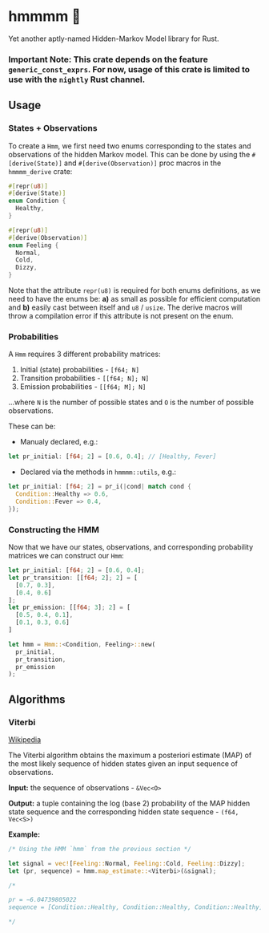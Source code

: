 # hmmmm 🤔

Yet another aptly-named Hidden-Markov Model library for Rust.


### **Important Note:** This crate depends on the feature `generic_const_exprs`. For now, usage of this crate is limited to use with the `nightly` Rust channel. 


## Usage


### States + Observations

To create a `Hmm`, we first need two enums corresponding to the
states and observations of the hidden Markov model. This can be done
by using the `#[derive(State)]` and `#[derive(Observation)]` proc macros in the `hmmmm_derive` crate: 

```rust
#[repr(u8)]
#[derive(State)]
enum Condition {
  Healthy,
}

#[repr(u8)]
#[derive(Observation)]
enum Feeling {
  Normal,
  Cold,
  Dizzy,
}
```

Note that the attribute `repr(u8)` is required for both enums
definitions, as we need to have the enums be: **a)** as small as
possible for efficient computation and **b)** easily cast between
itself and `u8` / `usize`. The derive macros will throw a compilation
error if this attribute is not present on the enum.

### Probabilities

A `Hmm` requires 3 different probability matrices:

1. Initial (state) probabilities - `[f64; N]`
2. Transition probabilities - `[[f64; N]; N]`
3. Emission probabilities - `[[f64; M]; N]`

...where `N` is the number of possible states and `O` is the
number of possible observations.

These can be:

- Manualy declared, e.g.:

```rust                  
let pr_initial: [f64; 2] = [0.6, 0.4]; // [Healthy, Fever]
```
- Declared via the methods in `hmmmm::utils`, e.g.:
  
```rust
let pr_initial: [f64; 2] = pr_i(|cond| match cond {
  Condition::Healthy => 0.6,
  Condition::Fever => 0.4,
});
```

### Constructing the HMM

Now that we have our states, observations, and corresponding 
probability matrices we can construct our `Hmm`:

```rust
let pr_initial: [f64; 2] = [0.6, 0.4];
let pr_transition: [[f64; 2]; 2] = [
  [0.7, 0.3],
  [0.4, 0.6]
];
let pr_emission: [[f64; 3]; 2] = [
  [0.5, 0.4, 0.1],
  [0.1, 0.3, 0.6]
]

let hmm = Hmm::<Condition, Feeling>::new(
  pr_initial,
  pr_transition,
  pr_emission
);
```

## Algorithms

### Viterbi
 
[Wikipedia](https://en.wikipedia.org/wiki/Viterbi_algorithm)

The Viterbi algorithm obtains the maximum a posteriori estimate 
(MAP) of the most likely sequence of hidden states given an 
input sequence of observations.

**Input:** the sequence of observations - `&Vec<O>`

**Output:** a tuple containing the log (base 2) probability of the MAP hidden state sequence and the corresponding hidden state sequence - `(f64, Vec<S>)`

**Example:**
```rust
/* Using the HMM `hmm` from the previous section */

let signal = vec![Feeling::Normal, Feeling::Cold, Feeling::Dizzy];
let (pr, sequence) = hmm.map_estimate::<Viterbi>(&signal);

/*

pr = −6.04739805022
sequence = [Condition::Healthy, Condition::Healthy, Condition::Healthy]

*/
```